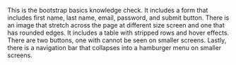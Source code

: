 This is the bootstrap basics knowledge check. It includes a form that includes first name, last name, email, password, and submit button. 
There is an image that stretch across the page at different size screen and one that has rounded edges.
It includes a table with stripped rows and hover effects. There are two buttons, one with cannot be seen on smaller screens.
Lastly, there is a navigation bar that collapses into a hamburger menu on smaller screens.
